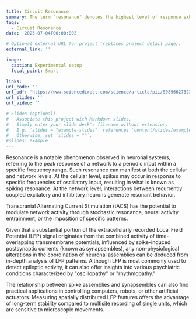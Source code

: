 ```yaml
---
title: Circuit Resonance
summary: The term "resonance" denotes the highest level of response exhibited by a neuronal network when subjected to a periodic input limited within a particular frequency range. <br /> The focus of my investigation lies in exploring the potential utilization of intrinsic cellular properties and network mechanisms to enhance the spatial specificity of Transcranial Alternating Current Stimulation (tACS).
tags:
  - Circuit Resonance
date: '2023-07-04T00:00:00Z'

# Optional external URL for project (replaces project detail page).
external_link: ''

image:
  caption: Experimental setup
  focal_point: Smart

links:
url_code: ''
url_pdf: 'https://www.sciencedirect.com/science/article/pii/S0896627323002143'
url_slides: ''
url_video: ''

# Slides (optional).
#   Associate this project with Markdown slides.
#   Simply enter your slide deck's filename without extension.
#   E.g. `slides = "example-slides"` references `content/slides/example-slides.md`.
#   Otherwise, set `slides = ""`.
#slides: example
---
```


Resonance is a notable phenomenon observed in neuronal systems, referring to the peak response of a network to a periodic input within a specific frequency range. Such resonance can manifest at both the cellular and network levels. At the cellular level, spikes may occur in response to specific frequencies of oscillatory input, resulting in what is known as spiking resonance. At the network level, interactions between recurrently coupled excitatory and inhibitory neurons generate resonant behavior.

Transcranial Alternating Current Stimulation (tACS) has the potential to modulate network activity through stochastic resonance, neural activity entrainment, or the imposition of specific patterns.

Given that a substantial portion of the extracellularly recorded Local Field Potential (LFP) signal originates from the combined activity of time-overlapping transmembrane potentials, influenced by spike-induced postsynaptic currents (known as synapsembles), any non-physiological alterations in the coordination of neuronal assemblies can be deduced from in-depth analysis of LFP patterns. Although LFP is most commonly used to detect epileptic activity, it can also offer insights into various psychiatric conditions characterized by "oscillopathy" or "rhythmopathy."

The relationship between spike assemblies and synapsembles can also find practical applications in controlling computers, robots, or other artificial actuators. Measuring spatially distributed LFP features offers the advantage of long-term stability compared to multisite recording of single units, which are sensitive to microscopic movements.